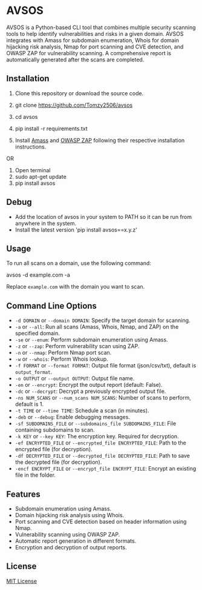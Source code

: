 # AVSOS

AVSOS is a Python-based CLI tool that combines multiple security scanning tools to help identify vulnerabilities and risks in a given domain. AVSOS integrates with Amass for subdomain enumeration, Whois for domain hijacking risk analysis, Nmap for port scanning and CVE detection, and OWASP ZAP for vulnerability scanning. A comprehensive report is automatically generated after the scans are completed.

## Installation

1. Clone this repository or download the source code.

2. git clone https://github.com/Tomzy2506/avsos
3. cd avsos
4. pip install -r requirements.txt
	
5. Install [Amass](https://github.com/OWASP/Amass/releases/download/v3.13.4/amass_windows_amd64.zip) and [OWASP ZAP](https://github.com/zaproxy/zaproxy/releases/download/v2.12.0/ZAP_2_12_0_windows.exe) following their respective installation instructions.

OR

1. Open terminal
2. sudo apt-get update
3. pip install avsos

## Debug
- Add the location of avsos in your system to PATH so it can be run from anywhere in the system.
- Install the latest version 'pip install avsos==x.y.z'

## Usage

To run all scans on a domain, use the following command:

avsos -d example.com -a


Replace `example.com` with the domain you want to scan.

## Command Line Options

- `-d DOMAIN` or `--domain DOMAIN`: Specify the target domain for scanning.
- `-a` or `--all`: Run all scans (Amass, Whois, Nmap, and ZAP) on the specified domain.
- `-se` or `--enum`: Perform subdomain enumeration using Amass.
- `-z` or `--zap`: Perform vulnerability scan using ZAP.
- `-n` or `--nmap`: Perform Nmap port scan.
- `-w` or `--whois`: Perform Whois lookup.
- `-f FORMAT` or `--format FORMAT`: Output file format (json/csv/txt), default is `output_format`.
- `-o OUTPUT` or `--output OUTPUT`: Output file name.
- `-en` or `--encrypt`: Encrypt the output report (default: False).
- `-dc` or `--decrypt`: Decrypt a previously encrypted output file.
- `-ns NUM_SCANS` or `--num_scans NUM_SCANS`: Number of scans to perform, default is 1.
- `-t TIME` or `--time TIME`: Schedule a scan (in minutes).
- `-deb` or `--debug`: Enable debugging messages.
- `-sf SUBDOMAINS_FILE` or `--subdomains_file SUBDOMAINS_FILE`: File containing subdomains to scan.
- `-k KEY` or `--key KEY`: The encryption key. Required for decryption.
- `-ef ENCRYPTED_FILE` or `--encrypted_file ENCRYPTED_FILE`: Path to the encrypted file (for decryption).
- `-df DECRYPTED_FILE` or `--decrypted_file DECRYPTED_FILE`: Path to save the decrypted file (for decryption).
- `-encf ENCRYPT_FILE` or `--encrypt_file ENCRYPT_FILE`: Encrypt an existing file in the folder.

## Features

- Subdomain enumeration using Amass.
- Domain hijacking risk analysis using Whois.
- Port scanning and CVE detection based on header information using Nmap.
- Vulnerability scanning using OWASP ZAP.
- Automatic report generation in different formats.
- Encryption and decryption of output reports.

## License

[MIT License](LICENSE)
